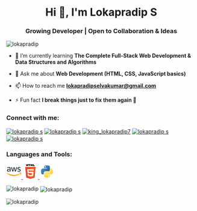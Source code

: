 <h1 align="center">Hi 👋, I'm Lokapradip S</h1>
<h3 align="center">Growing Developer | Open to Collaboration & Ideas</h3>

<p align="left"> <img src="https://komarev.com/ghpvc/?username=lokapradip&label=Profile%20views&color=0e75b6&style=flat" alt="lokapradip" /> </p>

- 🌱 I’m currently learning **The Complete Full-Stack Web Development & Data Structures and Algorithms**

- 💬 Ask me about **Web Development (HTML, CSS, JavaScript basics)**

- 📫 How to reach me **lokapradipselvakumar@gmail.com**

- ⚡ Fun fact **I break things just to fix them again 🔄**

<h3 align="left">Connect with me:</h3>
<p align="left">
<a href="https://codepen.io/lokapradip s" target="blank"><img align="center" src="https://raw.githubusercontent.com/rahuldkjain/github-profile-readme-generator/master/src/images/icons/Social/codepen.svg" alt="lokapradip s" height="30" width="40" /></a>
<a href="https://linkedin.com/in/lokapradip s" target="blank"><img align="center" src="https://raw.githubusercontent.com/rahuldkjain/github-profile-readme-generator/master/src/images/icons/Social/linked-in-alt.svg" alt="lokapradip s" height="30" width="40" /></a>
<a href="https://instagram.com/king_lokapradip7" target="blank"><img align="center" src="https://raw.githubusercontent.com/rahuldkjain/github-profile-readme-generator/master/src/images/icons/Social/instagram.svg" alt="king_lokapradip7" height="30" width="40" /></a>
<a href="https://www.hackerrank.com/lokapradip s" target="blank"><img align="center" src="https://raw.githubusercontent.com/rahuldkjain/github-profile-readme-generator/master/src/images/icons/Social/hackerrank.svg" alt="lokapradip s" height="30" width="40" /></a>
<a href="https://www.leetcode.com/lokapradip s" target="blank"><img align="center" src="https://raw.githubusercontent.com/rahuldkjain/github-profile-readme-generator/master/src/images/icons/Social/leet-code.svg" alt="lokapradip s" height="30" width="40" /></a>
</p>

<h3 align="left">Languages and Tools:</h3>
<p align="left"> <a href="https://aws.amazon.com" target="_blank" rel="noreferrer"> <img src="https://raw.githubusercontent.com/devicons/devicon/master/icons/amazonwebservices/amazonwebservices-original-wordmark.svg" alt="aws" width="40" height="40"/> </a> <a href="https://www.w3.org/html/" target="_blank" rel="noreferrer"> <img src="https://raw.githubusercontent.com/devicons/devicon/master/icons/html5/html5-original-wordmark.svg" alt="html5" width="40" height="40"/> </a> <a href="https://www.python.org" target="_blank" rel="noreferrer"> <img src="https://raw.githubusercontent.com/devicons/devicon/master/icons/python/python-original.svg" alt="python" width="40" height="40"/> </a> </p>

<p><img align="left" src="https://github-readme-stats.vercel.app/api/top-langs?username=lokapradip&show_icons=true&locale=en&layout=compact" alt="lokapradip" /></p>

<p>&nbsp;<img align="center" src="https://github-readme-stats.vercel.app/api?username=lokapradip&show_icons=true&locale=en" alt="lokapradip" /></p>

<p><img align="center" src="https://github-readme-streak-stats.herokuapp.com/?user=lokapradip&" alt="lokapradip" /></p>
